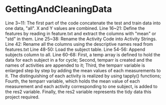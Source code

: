 # GettingAndCleaningData
Line 3~11: The first part of the code concatenate the test and train data into one data, "all". X and Y values are combined.
Line 16~21: Define the features by reading in feature.txt and extract the columns with "mean" or "std" in them.
Line 25~38: Rename the Activity Code into Activity Strings.
Line 42: Rename all the columns using the descriptive names read from features.txt
Line 48-50: Load the subject table.
Line 54-56: Append subjects column to all.
Line 60-68: First, a temp array is defined to hold the data for each subject in a for cycle; Second, temparr is created and the names of activities are appended to it; Third, the temparr variable is enlarged step by step by adding the mean values of each measurements to it. The distinguishing of each activity is realized by using tapply() functions; Fourth, the temparr variable, which holds the mean value of each measurement and each activity corresponding to one subject, is added to the res2 variable. Finally, the res2 variable represents the tidy data this project required.
